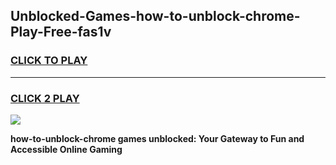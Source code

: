
## Unblocked-Games-how-to-unblock-chrome-Play-Free-fas1v
<h3>
<a href="https://premium76.site?title=how-to-unblock-chrome&ref=21A">CLICK TO PLAY</a></h3>
<hr>

<h3>
<a href="https://premium76.site?title=how-to-unblock-chrome&ref=21A">CLICK 2 PLAY</a>
  
</h3>

<a href="https://premium76.site?title=how-to-unblock-chrome&ref=21A"><img src="https://clearcache.store/games.png"></a>


**how-to-unblock-chrome games unblocked: Your Gateway to Fun and Accessible Online Gaming**
